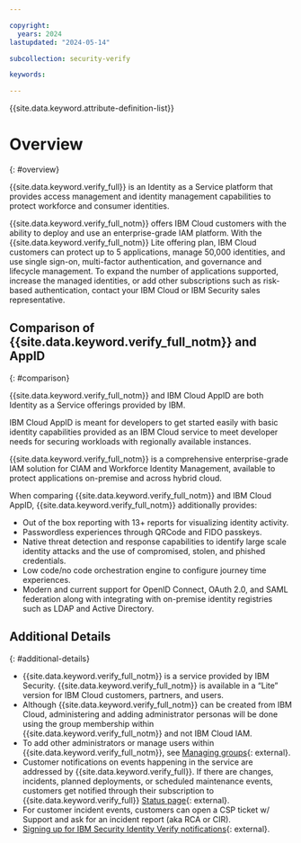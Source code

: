 ```yaml
---

copyright:
  years: 2024
lastupdated: "2024-05-14"

subcollection: security-verify

keywords: 

---
```


{{site.data.keyword.attribute-definition-list}}

# Overview
{: #overview}

{{site.data.keyword.verify_full}} is an Identity as a Service platform that provides access management and identity management capabilities to protect workforce and consumer identities. 

{{site.data.keyword.verify_full_notm}} offers IBM Cloud customers with the ability to deploy and use an enterprise-grade IAM platform. With the {{site.data.keyword.verify_full_notm}} Lite offering plan, IBM Cloud customers can protect up to 5 applications, manage 50,000 identities, and use single sign-on, multi-factor authentication, and governance and lifecycle management. To expand the number of applications supported, increase the managed identities, or add other subscriptions such as risk-based authentication, contact your IBM Cloud or IBM Security sales representative.

## Comparison of {{site.data.keyword.verify_full_notm}} and AppID
{: #comparison}

{{site.data.keyword.verify_full_notm}} and IBM Cloud AppID are both Identity as a Service offerings provided by IBM. 

IBM Cloud AppID is meant for developers to get started easily with basic identity capabilities provided as an IBM Cloud service to meet developer needs for securing workloads with regionally available instances. 

{{site.data.keyword.verify_full_notm}} is a comprehensive enterprise-grade IAM solution for CIAM and Workforce Identity Management, available to protect applications on-premise and across hybrid cloud. 

When comparing {{site.data.keyword.verify_full_notm}} and IBM Cloud AppID, {{site.data.keyword.verify_full_notm}} additionally provides: 

- Out of the box reporting with 13+ reports for visualizing identity activity. 
- Passwordless experiences through QRCode and FIDO passkeys. 
- Native threat detection and response capabilities to identify large scale identity attacks and the use of compromised, stolen, and phished credentials. 
- Low code/no code orchestration engine to configure journey time experiences.
- Modern and current support for OpenID Connect, OAuth 2.0, and SAML federation along with integrating with on-premise identity registries such as LDAP and Active Directory.

## Additional Details
{: #additional-details}

- {{site.data.keyword.verify_full_notm}} is a service provided by IBM Security. {{site.data.keyword.verify_full_notm}} is available in a “Lite” version for IBM Cloud customers, partners, and users. 
- Although {{site.data.keyword.verify_full_notm}} can be created from IBM Cloud, administering and adding administrator personas will be done using the group membership within {{site.data.keyword.verify_full_notm}} and not IBM Cloud IAM.
- To add other administrators or manage users within {{site.data.keyword.verify_full_notm}}, see [Managing groups](https://www.ibm.com/docs/en/security-verify?topic=groups-managing){: external}.
- Customer notifications on events happening in the service are addressed by {{site.data.keyword.verify_full}}. If there are changes, incidents, planned deployments, or scheduled maintenance events, customers get notified through their subscription to {{site.data.keyword.verify_full}} [Status page](https://statuspage.ibmcloudsecurity.com/){: external}.
- For customer incident events, customers can open a CSP ticket w/ Support and ask for an incident report (aka RCA or CIR).
- [Signing up for IBM Security Identity Verify notifications](https://www.ibm.com/docs/en/security-verify?topic=overview-signing-up-security-identity-verify-notifications){: external}.


